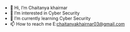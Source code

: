 - 👋 Hi, I’m Chaitanya khairnar
- 👀 I’m interested in Cyber Security 
- 🌱 I’m currently learning Cyber Security 
- 📫 How to reach me E:chaitanyakhairnar03@gmail.com

<!---
Chaitanyakhairnar03/Chaitanyakhairnar03 is a ✨ special ✨ repository because its `README.md` (this file) appears on your GitHub profile.
You can click the Preview link to take a look at your changes.
--->
